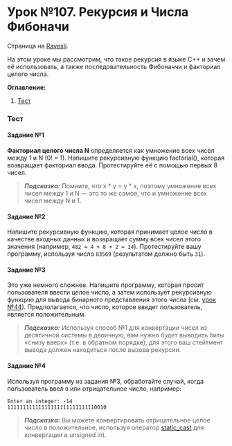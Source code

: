 # Урок №107. Рекурсия и Числа Фибоначи

Страница на [Ravesli](https://ravesli.com/urok-107-rekursiya-chisla-fibonachchi-i-faktorial/).

На этом уроке мы рассмотрим, что такое рекурсия в языке C++ и зачем её использовать, а также последовательность Фибоначчи и факториал целого числа.

**Оглавление:**

1. [Тест](#тест)

### Тест

#### Задание №1

**Факториал целого числа N** определяется как умножение всех чисел между 1 и N (0! = 1). Напишите рекурсивную функцию factorial(), которая возвращает факториал ввода. Протестируйте её с помощью первых 8 чисел.

> ***Подсказка:*** Помните, что x * y = y * x, поэтому умножение всех чисел между 1 и N — это то же самое, что и умножение всех чисел между N и 1.

#### Задание №2

Напишите рекурсивную функцию, которая принимает целое число в качестве входных данных и возвращает сумму всех чисел этого значения (например, `482 = 4 + 8 + 2 = 14`). Протестируйте вашу программу, используя число `83569` (результатом должно быть `31`).

#### Задание №3

Это уже немного сложнее. Напишите программу, которая просит пользователя ввести целое число, а затем использует рекурсивную функцию для вывода бинарного представления этого числа (см. [урок №44](https://ravesli.com/urok-44-perevod-chisel-iz-dvoichnoj-sistemy-v-desyatichnuyu-i-naoborot/)). Предполагается, что число, которое введет пользователь, является положительным.

> ***Подсказка:*** Используя способ №1 для конвертации чисел из десятичной системы в двоичную, вам нужно будет выводить биты «снизу вверх» (т.е. в обратном порядке), для этого ваш стейтмент вывода должен находиться после вызова рекурсии.

#### Задание №4

Используя программу из задания №3, обработайте случай, когда пользователь ввел `0` или отрицательное число, например:
```
Enter an integer: -14
11111111111111111111111111110010
```

> ***Подсказка:*** Вы можете конвертировать отрицательное целое число в положительное, используя оператор [static_cast](https://ravesli.com/urok-56-yavnoe-preobrazovanie-tipov-dannyh-operatory-casts/#toc-3) для конвертации в unsigned int.
